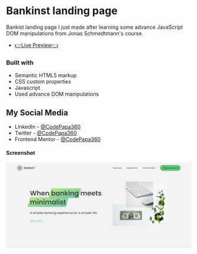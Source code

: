 # Bankinst landing page
Bankist landing page I just made after learning some advance JavaScript DOM manipulations from Jonas Schmedtmann's course.

- [👉Live Preview👈](https://bankist-landing-page-codepapa360.netlify.app/)

### Built with

- Semantic HTML5 markup
- CSS custom properties
- Javascript
- Used advance DOM manipulations

## My Social Media

- LinkedIn - [@CodePapa360](https://www.linkedin.com/in/codepapa360)
- Twitter - [@CodePapa360](https://www.twitter.com/CodePapa360)
- Frontend Mentor - [@CodePapa360](https://www.frontendmentor.io/profile/CodePapa360)

#### Screenshot

<p><img align="center" src="Screenshot-Bankist-landing-page.png"/></p>
